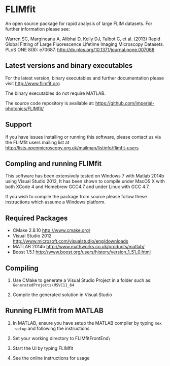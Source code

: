 FLIMfit
=======

An open source package for rapid analysis of large FLIM datasets. For further information please see:

Warren SC, Margineanu A, Alibhai D, Kelly DJ, Talbot C, et al. (2013) Rapid Global Fitting of Large Fluorescence Lifetime Imaging Microscopy Datasets. PLoS ONE 8(8): e70687. <http://dx.plos.org/10.1371/journal.pone.007068>


Latest versions and binary executables
--------------------------------------

For the latest version, binary executables and further documentation please visit 
<http://www.flimfit.org>

The binary executables do not require MATLAB. 

The source code repository is available at: <https://github.com/imperial-photonics/FLIMfit/>


Support
------------------------------------------ 

If you have issues installing or running this software, please contact us via the  FLIMfit users mailing list
at  <http://lists.openmicroscopy.org.uk/mailman/listinfo/flimfit-users>


Compling and running FLIMfit
------------------------------------------ 

This software has been extensively tested on Windows 7 with Matlab 2014b using
Visual Studio 2012, It has been shown to compile under MacOS X with both XCode 4 and
Homebrew GCC4.7 and under Linux with GCC 4.7.

If you wish to compile the package from source please follow these instructions 
which assume a Windows platform.

Required Packages
--------------------
- CMake 2.8.10    	<http://www.cmake.org/>
- Visual Studio 2012	<http://www.microsoft.com/visualstudio/eng/downloads>
- MATLAB 2014b		<http://www.mathworks.co.uk/products/matlab/>
- Boost 1.5.1		<http://www.boost.org/users/history/version_1_51_0.html>

Compiling
-------------------
1. Use CMake to generate a Visual Studio Project in a folder such as:
	`GeneratedProjects\MSVC11_64`

2. Compile the generated solution in Visual Studio


Running FLIMfit from MATLAB
------------------
1. In MATLAB, ensure you have setup the MATLAB compiler by typing `mex -setup` and following the instructions

1. Set your working directory to 
	FLIMfitFrontEnd\

2. Start the UI by typing
	FLIMfit

3. See the online instructions for usage
